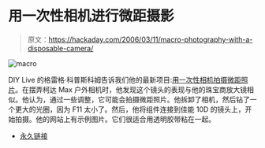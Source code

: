 # 用一次性相机进行微距摄影

> 原文：<https://hackaday.com/2006/03/11/macro-photography-with-a-disposable-camera/>

![macro](img/b052179e8329961d027b1d1959b99d4a.png)

DIY Live 的格雷格·科普斯科姆告诉我们他的最新项目:[用一次性相机拍摄微距照片](http://www.diylive.net/index.php/2006/03/11/diy-macro-photography-with-disposable-camera)。在摆弄柯达 Max 户外相机时，他发现这个镜头的表现与他的珠宝商放大镜相似。他认为，通过一些调整，它可能会拍摄微距照片。他拆卸了相机，然后钻了一个更大的光圈，因为 F11 太小了。然后，他将组件连接到佳能 10D 的镜头上，开始拍摄。他的网站上有示例图片。它们很适合用透明胶带粘在一起。

*   [永久链接](http://www.diylive.net/index.php/2006/03/11/diy-macro-photography-with-disposable-camera)